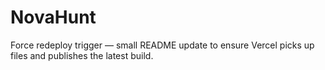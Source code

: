 # NovaHunt

Force redeploy trigger — small README update to ensure Vercel picks up files and publishes the latest build.
